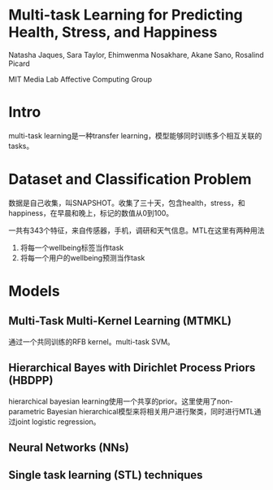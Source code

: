 # Multi-task Learning for Predicting Health, Stress, and Happiness

Natasha Jaques, Sara Taylor, Ehimwenma Nosakhare, Akane Sano, Rosalind Picard

MIT Media Lab Affective Computing Group

# Intro

multi-task learning是一种transfer learning，模型能够同时训练多个相互关联的tasks。

# Dataset and Classification Problem

数据是自己收集，叫SNAPSHOT。收集了三十天，包含health，stress，和happiness，在早晨和晚上，标记的数值从0到100。

一共有343个特征，来自传感器，手机，调研和天气信息。MTL在这里有两种用法

1. 将每一个wellbeing标签当作task
2. 将每一个用户的wellbeing预测当作task

# Models

## Multi-Task Multi-Kernel Learning (MTMKL)

通过一个共同训练的RFB kernel。multi-task SVM。

## Hierarchical Bayes with Dirichlet Process Priors (HBDPP)

hierarchical bayesian learning使用一个共享的prior。这里使用了non-parametric Bayesian hierarchical模型来将相关用户进行聚类，同时进行MTL通过joint logistic regression。

## Neural Networks (NNs)

## Single task learning (STL) techniques